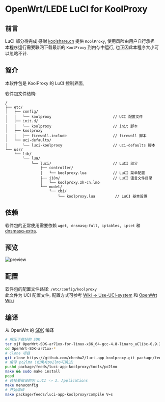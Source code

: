 OpenWrt/LEDE LuCI for KoolProxy
===

前言
---
LuCI 部分待完成
感謝 [koolshare.cn][koolshare] 提供 ```KoolProxy```, 使用风险由用户自行承担  
本程序运行需要联网下载最新的 ```KoolProxy``` 到内存中运行, 也正因此本程序大小可以忽略不计.  

简介
---

本软件包是 KoolProxy 的 LuCI 控制界面,

软件包文件结构:
```
/
├── etc/
│   ├── config/
│   │   └── koolproxy                            // UCI 配置文件
│   │── init.d/
│   │   └── koolproxy                            // init 脚本
│   ├── koolproxy
│   │   ├── firewall.include                     // firewall 脚本
│   └── uci-defaults/
│       └── luci-koolproxy                       // uci-defaults 脚本
└── usr/
    └── lib/
        └── lua/
            └── luci/                            // LuCI 部分
                ├── controller/
                │   └── koolproxy.lua            // LuCI 菜单配置
                ├── i18n/                        // LuCI 语言文件目录
                │   └── koolproxy.zh-cn.lmo
                └── model/
                    └── cbi/
                        └── koolproxy.lua         // LuCI 基本设置
```

依赖
---
软件包的正常使用需要依赖 ```wget, dnsmasq-full, iptables, ipset``` 和 [dnsmasq-extra][openwrt-dnsmasq-extra].  

预览
---
![preview](https://github.com/chenhw2/luci-app-koolproxy/blob/master/preview.png)

配置
---

软件包的配置文件路径: `/etc/config/koolproxy`  
此文件为 UCI 配置文件, 配置方式可参考 [Wiki -> Use-UCI-system][Use-UCI-system] 和 [OpenWrt Wiki][uci]  

编译
---

从 OpenWrt 的 [SDK][openwrt-sdk] 编译  
```bash
# 解压下载好的 SDK
tar xjf OpenWrt-SDK-ar71xx-for-linux-x86_64-gcc-4.8-linaro_uClibc-0.9.33.2.tar.bz2
cd OpenWrt-SDK-ar71xx-*
# Clone 项目
git clone https://github.com/chenhw2/luci-app-koolproxy.git package/feeds/luci-app-koolproxy
# 编译 po2lmo (如果有po2lmo可跳过)
pushd package/feeds/luci-app-koolproxy/tools/po2lmo
make && sudo make install
popd
# 选择要编译的包 LuCI -> 3. Applications
make menuconfig
# 开始编译
make package/feeds/luci-app-koolproxy/compile V=s
```

 [openwrt-sdk]: https://wiki.openwrt.org/doc/howto/obtain.firmware.sdk
 [Use-UCI-system]: https://github.com/shadowsocks/luci-app-shadowsocks/wiki/Use-UCI-system
 [uci]: https://wiki.openwrt.org/doc/uci
 [openwrt-dnsmasq-extra]: https://github.com/chenhw2/openwrt-dnsmasq-extra
 [koolshare]: http://koolshare.cn/thread-64086-1-1.html
